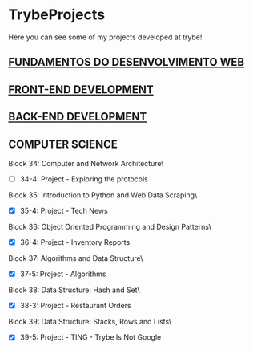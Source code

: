 # TrybeProjects

Here you can see some of my projects developed at trybe!


## [FUNDAMENTOS DO DESENVOLVIMENTO WEB](https://github.com/MariaAliceGuimaraes/TrybeProjects/tree/main/01_FUNDAMENTOS%20DO%20DESENVOLVIMENTO%20WEB)


## [FRONT-END DEVELOPMENT](https://github.com/MariaAliceGuimaraes/TrybeProjects/tree/main/02_FRONT-END%20DEVELOPMENT)


## [BACK-END DEVELOPMENT](https://github.com/MariaAliceGuimaraes/TrybeProjects/tree/main/03_BACK-END%20DEVELOPMENT)


## COMPUTER SCIENCE

Block 34: Computer and Network Architecture\
- [ ] 34-4: Project - Exploring the protocols

Block 35: Introduction to Python and Web Data Scraping\
- [x] 35-4: Project - Tech News

Block 36: Object Oriented Programming and Design Patterns\
- [x] 36-4: Project - Inventory Reports

Block 37: Algorithms and Data Structure\
- [x] 37-5: Project - Algorithms

Block 38: Data Structure: Hash and Set\
- [x] 38-3: Project - Restaurant Orders

Block 39: Data Structure: Stacks, Rows and Lists\
- [x] 39-5: Project - TING - Trybe Is Not Google
